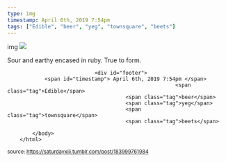 ```yaml
---
type: img
timestamp: April 6th, 2019 7:54pm
tags: ["Edible", "beer", "yeg", "townsquare", "beets"]
---
```

img
<img src="https://saturdayxiii.github.io/media/183999761984.jpg"/>
                                                                                          
Sour and earthy encased in ruby.  True to form.
 
                                    
                
                
                
                
                                <div id="footer">
                <span id="timestamp"> April 6th, 2019 7:54pm </span>
                                                          <span class="tag">Edible</span>
                                          <span class="tag">beer</span>
                                          <span class="tag">yeg</span>
                                          <span class="tag">townsquare</span>
                                          <span class="tag">beets</span>
                                                    
            </body>
        </html>

        
<small>source: https://saturdayxiii.tumblr.com/post/183999761984</small>